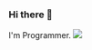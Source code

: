### Hi there 👋
I'm Programmer. <img src="https://media3.giphy.com/media/gM5qFksULw54NMWyry/giphy.gif?cid=ecf05e47nmudk69r0463s4okzx95pa9bangt2ee947dwmsif&ep=v1_stickers_search&rid=giphy.gif&ct=s">
